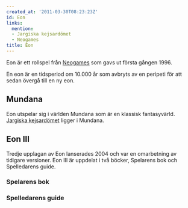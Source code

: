 ```yaml
---
created_at: '2011-03-30T08:23:23Z'
id: Eon
links:
  mention:
  - Jargiska kejsardömet
  - Neogames
title: Eon
---
```


Eon är ett rollspel från [Neogames] som gavs ut första gången 1996.

En eon är en tidsperiod om 10.000 år som avbryts av en peripeti för att sedan övergå till en ny eon.

Mundana
-------

Eon utspelar sig i världen Mundana som är en klassisk fantasyvärld. [Jargiska kejsardömet] ligger i
Mundana.

Eon III
-------

Tredje upplagan av Eon lanserades 2004 och var en omarbetning av tidigare versioner. Eon III är
uppdelat i två böcker, Spelarens bok och Spelledarens guide.

### Spelarens bok

### Spelledarens guide

  [Neogames]: Neogames
  [Jargiska kejsardömet]: Jargiska_kejsardömet